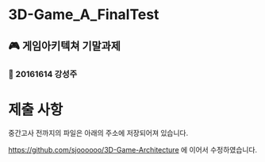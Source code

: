 # 3D-Game_A_FinalTest

## 🎮 게임아키텍쳐 기말과제

### 🎲 20161614 강성주

# 제출 사항

중간고사 전까지의 파일은 아래의 주소에 저장되어져 있습니다.

https://github.com/sjoooooo/3D-Game-Architecture 에 이어서 수정하였습니다.
